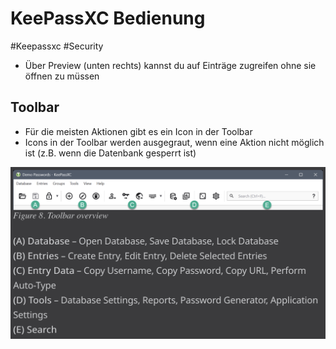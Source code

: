 # KeePassXC Bedienung

#Keepassxc #Security

- Über Preview (unten rechts) kannst du auf Einträge zugreifen ohne sie öffnen zu müssen

## Toolbar
- Für die meisten Aktionen gibt es ein Icon in der Toolbar
- Icons in der Toolbar werden ausgegraut, wenn eine Aktion nicht möglich ist (z.B. wenn die Datenbank gesperrt ist)

![Toolbar](Bilder/KeePassXC_Toolbar.png)
